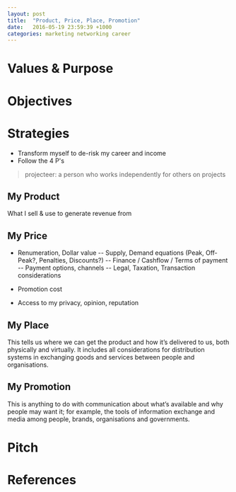 ```yaml
---
layout: post
title:  "Product, Price, Place, Promotion"
date:   2016-05-19 23:59:39 +1000
categories: marketing networking career
---
```

# Values & Purpose


# Objectives

# Strategies

* Transform myself to de-risk my career and income
* Follow the 4 P's

>projecteer: a person who works independently for others on projects

## My Product

What I sell & use to generate revenue from

## My Price

* Renumeration, Dollar value
    -- Supply, Demand equations (Peak, Off-Peak?, Penalties, Discounts?)
    -- Finance / Cashflow / Terms of payment
    -- Payment options, channels
-- Legal, Taxation, Transaction considerations

* Promotion cost 

* Access to my privacy, opinion, reputation

## My Place

This tells us where we can get the product and how it’s delivered to us, both physically and virtually. It includes all considerations for distribution systems in exchanging goods and services between people and organisations.


## My Promotion 

This is anything to do with communication about what’s available and why people may want it; for example, the tools of information exchange and media among people, brands, organisations and governments.


# Pitch

# References


